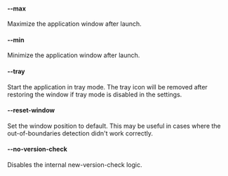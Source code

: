 #### --max

Maximize the application window after launch.

#### --min

Minimize the application window after launch.

#### --tray

Start the application in tray mode. The tray icon will be removed after restoring the window if tray mode is disabled in the settings.

#### --reset-window

Set the window position to default. This may be useful in cases where the out-of-boundaries detection didn't work correctly.

#### --no-version-check

Disables the internal new-version-check logic.